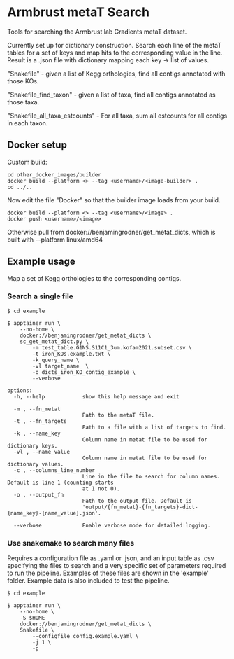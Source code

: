 # Armbrust metaT Search

Tools for searching the Armbrust lab Gradients metaT dataset.

Currently set up for dictionary construction. Search each line of the metaT tables for a set of keys and map hits to the corresponding value in the line. Result is a .json file with dictionary mapping each key -> list of values. 

"Snakefile" - given a list of Kegg orthologies, find all contigs annotated with those KOs.

"Snakefile_find_taxon" - given a list of taxa, find all contigs annotated as those taxa.

"Snakefile_all_taxa_estcounts" - For all taxa, sum all estcounts for all contigs in each taxon.

## Docker setup

Custom build:

```
cd other_docker_images/builder
docker build --platform <> --tag <username>/<image-builder> .
cd ../..
```
Now edit the file "Docker" so that the builder image loads from your build.
```
docker build --platform <> --tag <username>/<image> .
docker push <username>/<image>
```

Otherwise pull from docker://benjamingrodner/get_metat_dicts, which is built with --platform linux/amd64

## Example usage

Map a set of Kegg orthologies to the corresponding contigs.

### Search a single file

```
$ cd example

$ apptainer run \
    --no-home \
    docker://benjamingrodner/get_metat_dicts \
    sc_get_metat_dict.py \
        -m test_table.G1NS.S11C1_3um.kofam2021.subset.csv \
        -t iron_KOs.example.txt \
        -k query_name \
        -vl target_name  \
        -o dicts_iron_KO_contig_example \
        --verbose
```

```
options:
  -h, --help            show this help message and exit

  -m , --fn_metat 
                        Path to the metaT file.
  -t , --fn_targets 
                        Path to a file with a list of targets to find.
  -k , --name_key 
                        Column name in metat file to be used for dictionary keys.
  -vl , --name_value 
                        Column name in metat file to be used for dictionary values.
  -c , --columns_line_number 
                        Line in the file to search for column names. Default is line 1 (counting starts
                        at 1 not 0).
  -o , --output_fn 
                        Path to the output file. Default is
                        'output/{fn_metat}-{fn_targets}-dict-{name_key}-{name_value}.json'.

  --verbose             Enable verbose mode for detailed logging.
```

### Use snakemake to search many files

Requires a configuration file as .yaml or .json, and an input table as .csv specifying the files to search and a very specific set of parameters required to run the pipeline. Examples of these files are shown in the 'example' folder. Example data is also included to test the pipeline.


```
$ cd example

$ apptainer run \
    --no-home \
    -S $HOME
    docker://benjamingrodner/get_metat_dicts \
    Snakefile \
        --configfile config.example.yaml \
        -j 1 \
        -p
```
